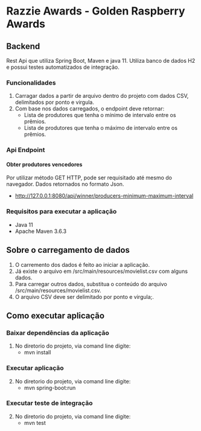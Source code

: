 # Razzie Awards - Golden Raspberry Awards

## Backend
Rest Api que utiliza Spring Boot, Maven e java 11. Utiliza banco de dados H2 e possui testes automatizados de integração. 

### Funcionalidades

1. Carragar dados a partir de arquivo dentro do projeto com dados CSV, delimitados por ponto e virgula.
2. Com base nos dados carregados, o endpoint deve retornar:
   - Lista de produtores que tenha o mínimo de intervalo entre os prêmios.
   - Lista de produtores que tenha o máximo de intervalo entre os prêmios.

### Api Endpoint
#### Obter produtores vencedores
Por utilizar método GET HTTP, pode ser requisitado até mesmo do navegador. Dados retornados no formato Json.
- http://127.0.0.1:8080/api/winner/producers-minimum-maximum-interval

### Requisitos para executar a aplicação
- Java 11
- Apache Maven 3.6.3

## Sobre o carregamento de dados
1. O carremento dos dados é feito ao iniciar a aplicação.
2. Já existe o arquivo em /src/main/resources/movielist.csv com alguns dados.
3. Para carregar outros dados, substitua o conteúdo do arquivo /src/main/resources/movielist.csv.
4. O arquivo CSV deve ser delimitado por ponto e virgula;.
   
## Como executar aplicação
### Baixar dependências da aplicação
1. No diretorio do projeto, via comand line digite:
    - mvn install
### Executar aplicação
2. No diretorio do projeto, via comand line digite:
    - mvn spring-boot:run
### Executar teste de integração
2. No diretorio do projeto, via comand line digite:
   - mvn test
